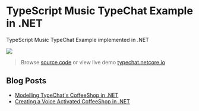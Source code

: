 # TypeScript Music TypeChat Example in .NET

TypeScript Music TypeChat Example implemented in .NET

[![](https://servicestack.net/img/posts/typescript-typechat-examples/music.png)](https://typechat.netcore.io/music)

> Browse [source code](https://github.com/NetCoreApps/MusicTypeChat) or view live demo [typechat.netcore.io](https://typechat.netcore.io/music) 

## Blog Posts

 - [Modelling TypeChat's CoffeeShop in .NET](https://servicestack.net/posts/building-typechat-coffeeshop-modelling)
 - [Creating a Voice Activated CoffeeShop in .NET](https://servicestack.net/posts/voice-activated-typechat-coffeeshop)
